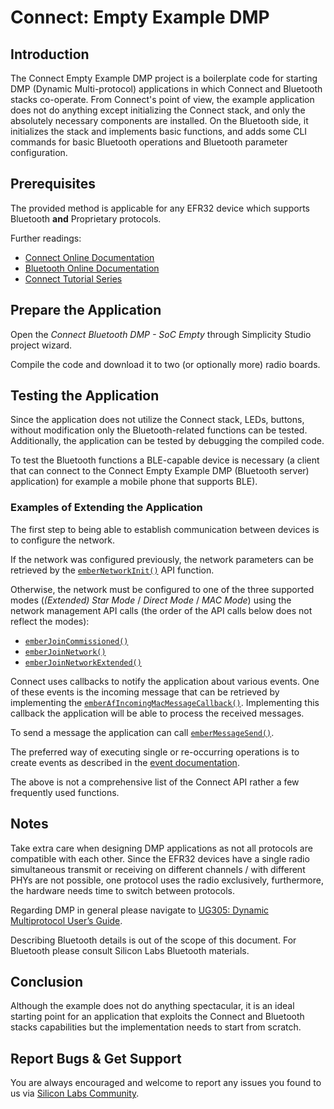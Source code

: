 # Connect: Empty Example DMP

## Introduction

The Connect Empty Example DMP project is a boilerplate code for starting DMP
(Dynamic Multi-protocol) applications in which Connect and Bluetooth stacks
co-operate. From Connect's point of view, the example application does not do
anything except initializing the Connect stack, and only the absolutely
necessary components are installed. On the Bluetooth side, it initializes the
stack and implements basic functions, and adds some CLI commands for basic
Bluetooth operations and Bluetooth parameter configuration.

## Prerequisites

The provided method is applicable for any EFR32 device which supports Bluetooth
**and** Proprietary protocols.

Further readings:

- [Connect Online Documentation](https://docs.silabs.com/connect-stack/latest/)
- [Bluetooth Online Documentation](https://docs.silabs.com/bluetooth/latest/)
- [Connect Tutorial
  Series](https://community.silabs.com/s/article/connect-tutorial-series?language=en_US)

## Prepare the Application

Open the *Connect Bluetooth DMP - SoC Empty* through Simplicity Studio
project wizard.

Compile the code and download it to two (or optionally more) radio boards.

## Testing the Application

Since the application does not utilize the Connect stack, LEDs, buttons, without
modification only the Bluetooth-related functions can be tested. Additionally,
the application can be tested by debugging the compiled code.

To test the Bluetooth functions a BLE-capable device is necessary (a client that
can connect to the Connect Empty Example DMP (Bluetooth server) application) for
example a mobile phone that supports BLE).

### Examples of Extending the Application

The first step to being able to establish communication between devices is to
configure the network.

If the network was configured previously, the network parameters can be
retrieved by the
[`emberNetworkInit()`](https://docs.silabs.com/connect-stack/latest/group-network-management#ga47f3cf943b5e9890fa016d871943c705)
API function.

Otherwise, the network must be configured to one of the three supported modes
(*(Extended) Star Mode* / *Direct Mode* / *MAC Mode*) using the network
management API calls (the order of the API calls below does not reflect the
modes):

- [`emberJoinCommissioned()`](https://docs.silabs.com/connect-stack/latest/group-network-management#gaf8bbf94c1a141948a2385316fe8caec1)
- [`emberJoinNetwork()`](https://docs.silabs.com/connect-stack/latest/group-network-management#gaa87bbe048e8e1c8adeb89c9962305f96)
- [`emberJoinNetworkExtended()`](https://docs.silabs.com/connect-stack/latest/group-network-management#ga261299d4f87e26f7ed76c9e8297f9bde)

Connect uses callbacks to notify the application about various events. One of
these events is the incoming message that can be retrieved by implementing the
[`emberAfIncomingMacMessageCallback()`](https://docs.silabs.com/connect-stack/latest/group-app-framework-common#ga33ea9e454ca4af7cc66e64a0f0203ccf).
Implementing this callback the application will be able to process the received
messages.

To send a message the application can call
[`emberMessageSend()`](https://docs.silabs.com/connect-stack/latest/group-message#ga13fe76cafa6f769497cc6a684c96de6e).

The preferred way of executing single or re-occurring operations is to create
events as described in the [event
documentation](https://docs.silabs.com/connect-stack/latest/group-event).

The above is not a comprehensive list of the Connect API rather a few frequently
used functions.

## Notes

Take extra care when designing DMP applications as not all protocols are
compatible with each other. Since the EFR32 devices have a single radio
simultaneous transmit or receiving on different channels / with different PHYs
are not possible, one protocol uses the radio exclusively, furthermore, the
hardware needs time to switch between protocols.

Regarding DMP in general please navigate to [UG305: Dynamic Multiprotocol User’s
Guide](https://www.silabs.com/documents/public/user-guides/ug305-dynamic-multiprotocol-users-guide.pdf).

Describing Bluetooth details is out of the scope of this document. For Bluetooth
please consult Silicon Labs Bluetooth materials.

## Conclusion

Although the example does not do anything spectacular, it is an ideal starting
point for an application that exploits the Connect and Bluetooth stacks
capabilities but the implementation needs to start from scratch.

## Report Bugs & Get Support

You are always encouraged and welcome to report any issues you found to us via
[Silicon Labs
Community](https://community.silabs.com/s/topic/0TO1M000000qHaKWAU/proprietary?language=en_US).
